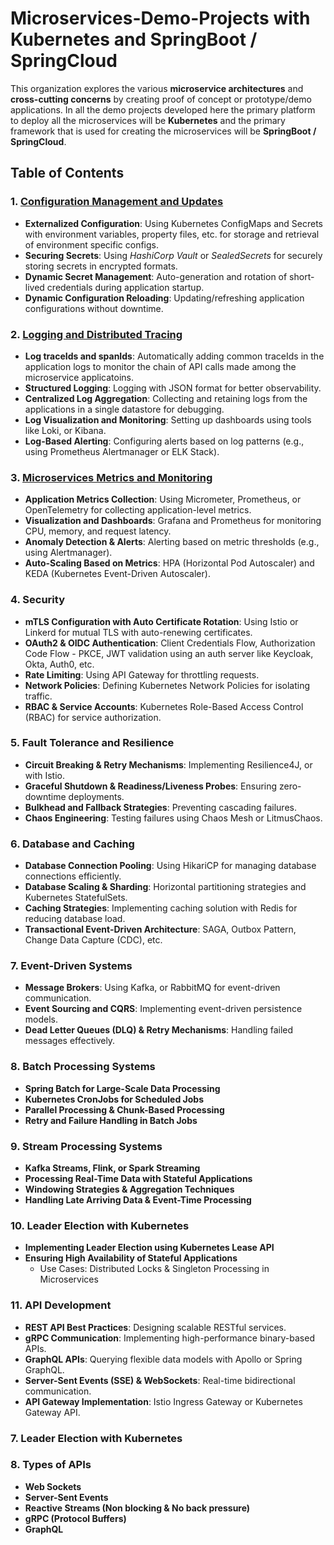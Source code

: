 # Microservices-Demo-Projects with Kubernetes and SpringBoot / SpringCloud

This organization explores the various **microservice architectures** and **cross-cutting concerns** by creating proof of concept or prototype/demo applications. In all the demo projects developed here the primary platform to deploy all the microservices will be **Kubernetes** and the primary framework that is used for creating the microservices will be **SpringBoot / SpringCloud**.

## Table of Contents

### 1. [Configuration Management and Updates](https://github.com/Microservices-Demo-Projects/configuration-management-and-updates "open readme.md")
- **Externalized Configuration**: Using Kubernetes ConfigMaps and Secrets with environment variables, property files, etc. for storage and retrieval of environment specific configs.
- **Securing Secrets**: Using _HashiCorp Vault_ or _SealedSecrets_ for securely storing secrets in encrypted formats.
- **Dynamic Secret Management**: Auto-generation and rotation of short-lived credentials during application startup.
- **Dynamic Configuration Reloading**: Updating/refreshing application configurations without downtime.

### 2. [Logging and Distributed Tracing](https://github.com/Microservices-Demo-Projects/logging-and-distributed-tracing "open readme.md") 
- **Log traceIds and spanIds**: Automatically adding common traceIds in the application logs to monitor the chain of API calls made among the microservice applicatoins.
- **Structured Logging**: Logging with JSON format for better observability.
- **Centralized Log Aggregation**: Collecting and retaining logs from the applications in a single datastore for debugging.
- **Log Visualization and Monitoring**: Setting up dashboards using tools like Loki, or Kibana.
- **Log-Based Alerting**: Configuring alerts based on log patterns (e.g., using Prometheus Alertmanager or ELK Stack).

### 3. [Microservices Metrics and Monitoring](https://github.com/Microservices-Demo-Projects/microservices-metrics-and-monitoring "open readme.md")
- **Application Metrics Collection**: Using Micrometer, Prometheus, or OpenTelemetry for collecting application-level metrics.
- **Visualization and Dashboards**: Grafana and Prometheus for monitoring CPU, memory, and request latency.
- **Anomaly Detection & Alerts**: Alerting based on metric thresholds (e.g., using Alertmanager).
- **Auto-Scaling Based on Metrics**: HPA (Horizontal Pod Autoscaler) and KEDA (Kubernetes Event-Driven Autoscaler).

### 4. Security
- **mTLS Configuration with Auto Certificate Rotation**: Using Istio or Linkerd for mutual TLS with auto-renewing certificates.
- **OAuth2 & OIDC Authentication**: Client Credentials Flow, Authorization Code Flow - PKCE, JWT validation using an auth server like Keycloak, Okta, Auth0, etc.
- **Rate Limiting**: Using API Gateway for throttling requests.
- **Network Policies**: Defining Kubernetes Network Policies for isolating traffic.
- **RBAC & Service Accounts**: Kubernetes Role-Based Access Control (RBAC) for service authorization.

### 5. Fault Tolerance and Resilience
- **Circuit Breaking & Retry Mechanisms**: Implementing Resilience4J, or with Istio.
- **Graceful Shutdown & Readiness/Liveness Probes**: Ensuring zero-downtime deployments.
- **Bulkhead and Fallback Strategies**: Preventing cascading failures.
- **Chaos Engineering**: Testing failures using Chaos Mesh or LitmusChaos.

### 6. Database and Caching
- **Database Connection Pooling**: Using HikariCP for managing database connections efficiently.
- **Database Scaling & Sharding**: Horizontal partitioning strategies and Kubernetes StatefulSets.
- **Caching Strategies**: Implementing caching solution with Redis for reducing database load.
- **Transactional Event-Driven Architecture**: SAGA, Outbox Pattern, Change Data Capture (CDC), etc.

### 7. Event-Driven Systems
- **Message Brokers**: Using Kafka, or RabbitMQ for event-driven communication.
- **Event Sourcing and CQRS**: Implementing event-driven persistence models.
- **Dead Letter Queues (DLQ) & Retry Mechanisms**: Handling failed messages effectively.

### 8. Batch Processing Systems
- **Spring Batch for Large-Scale Data Processing**
- **Kubernetes CronJobs for Scheduled Jobs**
- **Parallel Processing & Chunk-Based Processing**
- **Retry and Failure Handling in Batch Jobs**

### 9. Stream Processing Systems
- **Kafka Streams, Flink, or Spark Streaming**
- **Processing Real-Time Data with Stateful Applications**
- **Windowing Strategies & Aggregation Techniques**
- **Handling Late Arriving Data & Event-Time Processing**

### 10. Leader Election with Kubernetes
- **Implementing Leader Election using Kubernetes Lease API**
- **Ensuring High Availability of Stateful Applications**
   - Use Cases: Distributed Locks & Singleton Processing in Microservices

### 11. API Development
- **REST API Best Practices**: Designing scalable RESTful services.
- **gRPC Communication**: Implementing high-performance binary-based APIs.
- **GraphQL APIs**: Querying flexible data models with Apollo or Spring GraphQL.
- **Server-Sent Events (SSE) & WebSockets**: Real-time bidirectional communication.
- **API Gateway Implementation**: Istio Ingress Gateway or Kubernetes Gateway API.


   
### 7. **Leader Election with Kubernetes**

### 8. **Types of APIs**
- **Web Sockets**
- **Server-Sent Events**
- **Reactive Streams (Non blocking & No back pressure)**
- **gRPC (Protocol Buffers)**
- **GraphQL**
